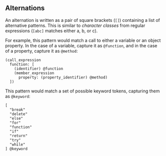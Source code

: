 ## Alternations

An alternation is written as a pair of square brackets (`[]`) containing a list
of alternative patterns. This is similar to _character classes_ from regular
expressions (`[abc]` matches either a, b, or c).

For example, this pattern would match a call to either a variable or an object
property. In the case of a variable, capture it as `@function`, and in the case
of a property, capture it as `@method`:

```query
(call_expression
  function: [
    (identifier) @function
    (member_expression
      property: (property_identifier) @method)
  ])
```

This pattern would match a set of possible keyword tokens, capturing them as
`@keyword`:

```query
[
  "break"
  "delete"
  "else"
  "for"
  "function"
  "if"
  "return"
  "try"
  "while"
] @keyword
```
